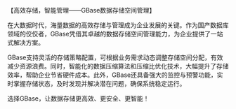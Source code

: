 【高效存储，智能管理——GBase数据存储空间管理】

在大数据时代，海量数据的高效存储与管理成为企业发展的关键。作为国产数据库领域的佼佼者，GBase凭借其卓越的数据存储空间管理能力，为企业提供了一站式解决方案。

GBase支持灵活的存储策略配置，可根据业务需求动态调整存储空间分配，有效减少资源浪费。同时，智能化的数据压缩算法和压缩比优化技术，大幅提升了存储效率，帮助企业节省硬件成本。此外，GBase还具备强大的监控与预警功能，实时掌握存储状态，及时发现并解决潜在问题，确保系统稳定运行。

选择GBase，让数据存储更高效、更安全、更智能！
